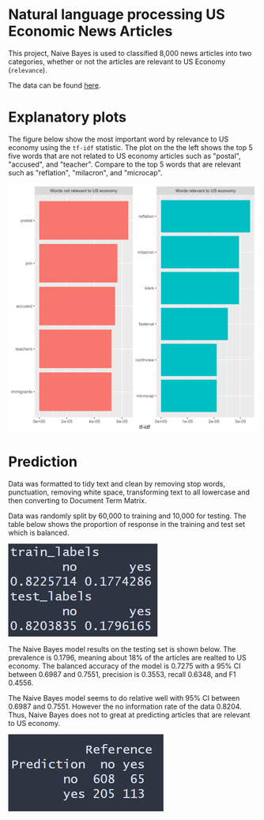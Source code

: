 # Natural language processing US Economic News Articles 

This project, Naive Bayes is used to classified 8,000 news articles into two categories, whether or not the articles are relevant to US Economy (`relevance`).

The data can be found [here](https://www.kaggle.com/datasets/heeraldedhia/us-economic-news-articles).


# Explanatory plots

The figure below show the most important word by relevance to US economy using the `tf-idf` statistic. The plot on the the left shows the top 5 five words that are not related to US economy articles such as "postal", "accused", and "teacher". Compare to the top 5 words that are relevant such as "reflation", "milacron", and "microcap".

![](./images/tf_idf.png)

# Prediction

Data was formatted to tidy text and clean by removing stop words, punctuation, removing white space,  transforming text to all lowercase and then converting to Document Term Matrix.  

Data was randomly split by 60,000 to training and 10,000 for testing. The table below shows the proportion of response in the training and test set which is balanced.  

![](.\images\prop_res.png)

The Naive Bayes model results on the testing set is shown below. The prevalence is 0.1796, meaning about 18% of the articles are realted to US economy.  The balanced accuracy of the model is 0.7275 with a 95% CI between 0.6987 and 0.7551,  precision is 0.3553, recall 0.6348, and F1  0.4556. 

The Naive Bayes model seems to do relative well with 95% CI between 0.6987 and 0.7551. However the no information rate of the data 0.8204. Thus, Naive Bayes does not to great at predicting articles that are relevant to US economy. 

![](./images/cm.png)

